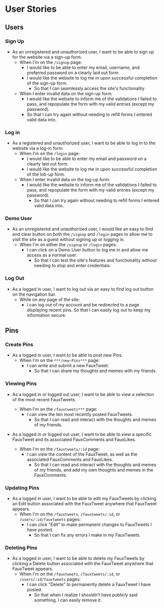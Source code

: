 # User Stories

## Users



### Sign Up

* As an unregistered and unauthorized user, I want to be able to sign up for the website via a sign-up form.
  * When I'm on the `/signup` page:
    * I would like to be able to enter my email, username, and preferred password on a clearly laid out form.
    * I would like the website to log me in upon successful completion of the sign-up form.
      * So that I can seamlessly access the site's functionality
  * When I enter invalid data on the sign-up form:
    * I would like the website to inform me of the validations I failed to pass, and repopulate the form with my valid entries (except my password).
    * So that I can try again without needing to refill forms I entered valid data into.

### Log in

* As a registered and unauthorized user, I want to be able to log in to the website via a log-in form.
  * When I'm on the `/login` page:
    * I would like to be able to enter my email and password on a clearly laid out form.
    * I would like the website to log me in upon successful completion of the lob-up form.
  * When I enter invalid data on the log-up form:
    * I would like the website to inform me of the validations I failed to pass, and repopulate the form with my valid entries (except my password).
      * So that I can try again without needing to refill forms I entered valid data into.

### Demo User

* As an unregistered and unauthorized user, I would like an easy to find and clear button on both the `/signup` and `/login` pages to allow me to visit the site as a guest without signing up or logging in.
  * When I'm on either the `/signup` or `/login` pages:
    * I can click on a Demo User button to log me in and allow me access as a normal user.
      * So that I can test the site's features and functionality without needing to stop and enter credentials.

### Log Out

* As a logged in user, I want to log out via an easy to find log out button on the navigation bar.
  * While on any page of the site:
    * I can log out of my account and be redirected to a page displaying recent pins. So that I can easily log out to keep my information secure.

## Pins

### Create Pins

* As a logged in user, I want to be able to post new Pins.
  * When I'm on the `***/new-Pins***` page:
    * I can write and submit a new FauxTweet.
      * So that I can share my thoughts and memes with my friends.

### Viewing Pins

* As a logged in _or_ logged out user, I want to be able to view a selection of the most recent FauxTweets.
  * When I'm on the `/fauxtweets***` page:
    * I can view the ten most recently posted FauxTweets.
      * So that I can read and interact with the thoughts and memes of my friends.

* As a logged in _or_ logged out user, I want to be able to view a specific FauxTweet and its associated FauxComments and FauxLikes.
  * When I'm on the `/fauxtweets/:id` page:
    * I can view the content of the FauxTweet, as well as the associated FauxComments and FauxLikes.
      * So that I can read and interact with the thoughts and memes of my friends, and add my own thoughts and memes in the FauxComments.

### Updating Pins

* As a logged in user, I want to be able to edit my FauxTweets by clicking an Edit button associated with the FauxTweet anywhere that FauxTweet appears.
  * When I'm on the `/fauxtweets`, `/fauxtweets/:id`, or `/users/:id/fauxtweets` pages:
    * I can click "Edit" to make permanent changes to FauxTweets I have posted.
      * So that I can fix any errors I make in my FauxTweets.

### Deleting Pins

* As a logged in user, I want to be able to delete my FauxTweets by clicking a Delete button associated with the FauxTweet anywhere that FauxTweet appears.
  * When I'm on the `/fauxtweets`, `/fauxtweets/:id`, or `/users/:id/fauxtweets` pages:
    * I can click "Delete" to permanently delete a FauxTweet I have posted.
      * So that when I realize I shouldn't have publicly said something, I can easily remove it.
